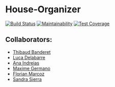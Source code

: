 # House-Organizer

[![Build Status](https://api.cirrus-ci.com/github/House-Organizer/House-Organizer.svg)](https://cirrus-ci.com/github/House-Organizer/House-Organizer)
[![Maintainability](https://api.codeclimate.com/v1/badges/99237ce6f3bf8cdda9d3/maintainability)](https://codeclimate.com/github/House-Organizer/House-Organizer/maintainability)
[![Test Coverage](https://api.codeclimate.com/v1/badges/99237ce6f3bf8cdda9d3/test_coverage)](https://codeclimate.com/github/House-Organizer/House-Organizer/test_coverage)

## Collaborators:

- [Thibaud Banderet](https://github.com/Arkadyus)
- [Luca Delabarre](https://github.com/Oxydeas)
- [Ana Indreias](https://github.com/aindreias)
- [Maxime Germano](https://github.com/Defibrilator)
- [Florian Marcoz](https://github.com/Geno22)
- [Sandra Sierra](https://github.com/sansive)

